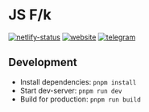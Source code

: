 # JS F/k

[![netlify-status][netlify-status-img]][netlify-status-href]
[![website][website-img]][website-href]
[![telegram][telegram-img]][telegram-href]

## Development

- Install dependencies: `pnpm install`
- Start dev-server: `pnpm run dev`
- Build for production: `pnpm run build`

<!-- Badges -->
[netlify-status-img]: https://img.shields.io/netlify/88839670-d62b-4c07-9932-30d67a00fd65?style=flat-square
[netlify-status-href]: https://app.netlify.com/sites/js-f-k
[website-img]: https://img.shields.io/badge/Netlify-181a1c?style=flat-square&logo=netlify&logoColor=white
[website-href]: http://js-f-k.netlify.app
[telegram-img]: https://img.shields.io/badge/Telegram-0088cc?style=flat-square&logo=telegram&logoColor=white
[telegram-href]: https://t.me/js_f_k
